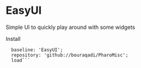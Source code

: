 # EasyUI

Simple UI to quickly play around with some widgets

Install
```Metacello new
  baseline: 'EasyUI';
  repository: 'github://bouraqadi/PharoMisc';
  load```
